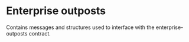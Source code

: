 Enterprise outposts
=======

Contains messages and structures used to interface with the enterprise-outposts contract.
